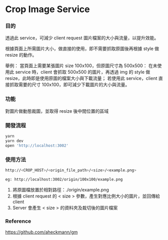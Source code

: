 # Crop Image Service

### 目的

透過此 service，可減少 client request 圖片檔案的大小與流量，以提升效能。

根據頁面上所需圖片大小，做直接的使用，即不需要抓取原圖後再根據 style 做 resize 的動作。

舉例：
當頁面上需要某張圖片 size 100x100，但原圖尺寸為 500x500：
在未使用此 service 時，client 會抓取 500x500 的圖片，再透過 img 的 style 做 resize，此時即是使用原圖的檔案大小與下載流量；
若使用此 service，client 直接抓取需要的尺寸 100x100，即可減少下載圖片的大小與流量。

### 功能

對圖片做動態裁圖，並取得 resize 後中間位置的區域

### 開發流程

```bash
yarn
yarn dev
open 'http://localhost:3002'
```

### 使用方法

```bash
http://<CROP_HOST>/<origin_file_path>/<size>/<example.png>

eg: http://localhost:3002/origin/100x100/example.png
```


1. 將原圖檔放置於相對路徑：./origin/example.png
2. 根據 client request 的 < size > 參數，產生對應比例大小的圖片，並回傳給 client
3. Server 會產生 < size > 的資料夾及裁切後的圖片檔案


### Reference
https://github.com/aheckmann/gm
